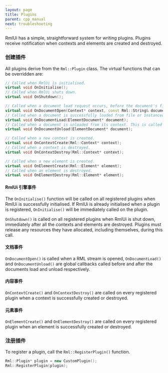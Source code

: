 ```yaml
---
layout: page
title: Plugins
parent: cpp_manual
next: troubleshooting
---
```


RmlUi has a simple, straightforward system for writing plugins. Plugins receive notification when contexts and elements are created and destroyed.

### 创建插件

All plugins derive from the `Rml::Plugin` class. The virtual functions that can be overridden are:

```cpp
// Called when RmlUi is initialised.
virtual void OnInitialise();
// Called when RmlUi shuts down.
virtual void OnShutdown();

// Called when a document load request occurs, before the document's file is opened.
virtual void OnDocumentOpen(Context* context, const Rml::String& document_path);
// Called when a document is successfully loaded from file or instanced, initialised and added to its context. This is called before the document's 'load' event.
virtual void OnDocumentLoad(ElementDocument* document);
// Called when a document is unloaded from its context. This is called after the document's 'unload' event.
virtual void OnDocumentUnload(ElementDocument* document);

// Called when a new context is created.
virtual void OnContextCreate(Rml::Context* context);
// Called when a context is destroyed.
virtual void OnContextDestroy(Rml::Context* context);

// Called when a new element is created.
virtual void OnElementCreate(Rml::Element* element);
// Called when an element is destroyed.
virtual void OnElementDestroy(Rml::Element* element);
```

#### RmlUi 引擎事件

The `OnInitialise()` function will be called on all registered plugins when RmlUi is successfully initialised. If RmlUi is already initialised when a plugin is registered, `OnInitialise()` will be immediately called on the plugin.

`OnShutdown()` is called on all registered plugins when RmlUi is shut down, immediately after all the contexts and elements are destroyed. Plugins must release any resources they have allocated, including themselves, during this call.

#### 文档事件

`OnDocumentOpen()` is called when a RML stream is opened, `OnDocumentLoad()` and `OnDocumentUnload()` are global callbacks called before and after the documents load and unload respectively.

#### 内容事件

`OnContextCreate()` and `OnContextDestroy()` are called on every registered plugin when a context is successfully created or destroyed.

#### 元素事件

`OnElementCreate()` and `OnElementDestroy()` are called on every registered plugin when an element is successfully created or destroyed.

### 注册插件

To register a plugin, call the `Rml::RegisterPlugin()` function.

```cpp
Rml::Plugin* plugin = new CustomPlugin();
Rml::RegisterPlugin(plugin);
```